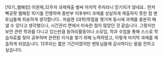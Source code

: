 [10기_웹해킹] 이원재_12주차 과제제출
벌써 마지막 주차라니 믿기지가 않네요.. 
먼저 빡공팟 웹해킹 10기를 진행하며 중반부 이후부터 과제를 성실하게 제출하지 못한 점 멘토님들께 죄송하게 생각합니다.. 
처음엔 (대학)학점을 챙기며 동시에 과제를 충분히 해낼 수 있다고 생각했으나, 시간관리 면에서 미숙한 점이 많았던 것 같습니다.
그렇지만 보안 관련 학과를 다니고 있는만큼 동아리활동이나 소모임, 학과 수업을 통해 스스로 학습자료를 찾아 공부하며 관련된 지식을 쌓기 위해 노력하였고,
이렇게 마지막 과제를 제출하게 되었습니다. 12주라는 짧은 기간이였지만 멘토님들께 감사하다는 말씀 전하고 싶습니다.
